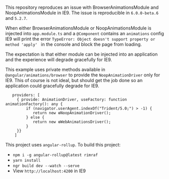 This repository reproduces an issue with BrowserAnimationsModule and NoopAnimationsModule in IE9. The issue is reproducible in `6.0.0-beta.6` and `5.2.7`.

When either BrowserAnimationsModule or NoopAnimationsModule is injected into `app.module.ts` and a `@Component` contains an `animations` config IE9 will print the error `TypeError: Object doesn't support property or method 'apply' ` in the console and block the page from loading.

The expectation is that either module can be injected into an application and the experience will degrade gracefully for IE9.

This example uses private methods available in `@angular/animations/browser` to provide the `NoopAnimationDriver` only for IE9. This of course is not ideal, but should get the job done so an application could gracefully degrade for IE9.


```
   providers: [
     { provide: AnimationDriver, useFactory: function animationFactory(): any {
         if (navigator.userAgent.indexOf("Trident/5.0;") > -1) {
            return new ɵNoopAnimationDriver();
         } else {
            return new ɵWebAnimationsDriver();
         }
     }}
    ]
```


This project uses `angular-rollup`. To build this project:

- `npm i -g angular-rollup@latest rimraf`
- `yarn install`
- `ngr build dev --watch --serve`
- View `http://localhost:4200` in IE9
